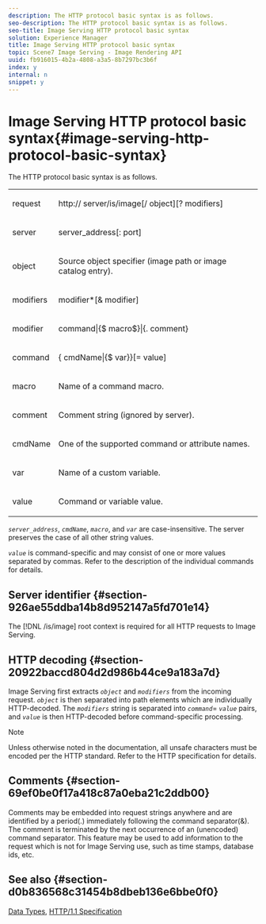 ```yaml
---
description: The HTTP protocol basic syntax is as follows.
seo-description: The HTTP protocol basic syntax is as follows.
seo-title: Image Serving HTTP protocol basic syntax
solution: Experience Manager
title: Image Serving HTTP protocol basic syntax
topic: Scene7 Image Serving - Image Rendering API
uuid: fb916015-4b2a-4808-a3a5-8b7297bc3b6f
index: y
internal: n
snippet: y
---
```


# Image Serving HTTP protocol basic syntax{#image-serving-http-protocol-basic-syntax}

The HTTP protocol basic syntax is as follows.

<table id="simpletable_854C20D4C42247B99D9F123543C17E7C"> 
 <tr class="strow"> 
  <td class="stentry"> <p><span class="codeph"> <span class="varname"> request</span> </span> </p> </td> 
  <td class="stentry"> <p> <span class="filepath">http://<span class="varname"> server</span>/is/image[/<span class="varname"> object</span>][?<span class="varname"> modifiers</span>]</span> </p> </td> 
 </tr> 
 <tr class="strow"> 
  <td class="stentry"> <p><span class="codeph"> <span class="varname"> server </span> </span> </p></td> 
  <td class="stentry"> <p> <span class="codeph"> <span class="varname"> server_address</span>[:<span class="varname"> port</span>]</span> </p> </td> 
 </tr> 
 <tr class="strow"> 
  <td class="stentry"> <p><span class="codeph"> <span class="varname"> object</span> </span> </p></td> 
  <td class="stentry"> <p>Source object specifier (image path or image catalog entry). </p> </td> 
 </tr> 
 <tr class="strow"> 
  <td class="stentry"> <p><span class="codeph"> <span class="varname"> modifiers</span> </span> </p></td> 
  <td class="stentry"> <p><span class="codeph"> <span class="varname"> modifier</span>*[&amp;<span class="varname"> modifier</span>]</span> </p> </td> 
 </tr> 
 <tr class="strow"> 
  <td class="stentry"> <p><span class="codeph"> <span class="varname"> modifier</span> </span> </p></td> 
  <td class="stentry"> <p><span class="codeph">command|{$<span class="varname"> macro</span>$}|{.<span class="varname"> comment</span>}</span> </p></td> 
 </tr> 
 <tr class="strow"> 
  <td class="stentry"> <p><span class="codeph"> <span class="varname"> command</span> </span> </p> </td> 
  <td class="stentry"> <p>{<span class="varname"> cmdName</span>|{$<span class="varname"> var</span>}}[=<span class="varname"> value</span>] </p></td> 
 </tr> 
 <tr class="strow"> 
  <td class="stentry"> <p><span class="codeph"> <span class="varname"> macro</span> </span> </p> </td> 
  <td class="stentry"> <p>Name of a command macro. </p></td> 
 </tr> 
 <tr class="strow"> 
  <td class="stentry"> <p><span class="codeph"> <span class="varname"> comment</span> </span> </p></td> 
  <td class="stentry"> <p>Comment string (ignored by server). </p></td> 
 </tr> 
 <tr class="strow"> 
  <td class="stentry"> <p><span class="codeph"> <span class="varname"> cmdName</span> </span> </p></td> 
  <td class="stentry"> <p>One of the supported command or attribute names. </p></td> 
 </tr> 
 <tr class="strow"> 
  <td class="stentry"> <p><span class="codeph"> <span class="varname"> var</span> </span> </p> </td> 
  <td class="stentry"> <p>Name of a custom variable. </p></td> 
 </tr> 
 <tr class="strow"> 
  <td class="stentry"> <p><span class="codeph"> <span class="varname"> value</span> </span> </p></td> 
  <td class="stentry"> <p>Command or variable value. </p></td> 
 </tr> 
</table>

*`server_address`*, *`cmdName`*, *`macro`*, and *`var`* are case-insensitive. The server preserves the case of all other string values.

*`value`* is command-specific and may consist of one or more values separated by commas. Refer to the description of the individual commands for details.

## Server identifier {#section-926ae55ddba14b8d952147a5fd701e14}

The [!DNL /is/image] root context is required for all HTTP requests to Image Serving.

## HTTP decoding {#section-20922baccd804d2d986b44ce9a183a7d}

Image Serving first extracts *`object`* and *`modifiers`* from the incoming request. *`object`* is then separated into path elements which are individually HTTP-decoded. The *`modifiers`* string is separated into *`command`*= *`value`* pairs, and *`value`* is then HTTP-decoded before command-specific processing.

>[!NOTE]
>
>Unless otherwise noted in the documentation, all unsafe characters must be encoded per the HTTP standard. Refer to the HTTP specification for details.

## Comments {#section-69ef0be0f17a418c87a0eba21c2ddb00}

Comments may be embedded into request strings anywhere and are identified by a period(.) immediately following the command separator(&). The comment is terminated by the next occurrence of an (unencoded) command separator. This feature may be used to add information to the request which is not for Image Serving use, such as time stamps, database ids, etc.

## See also {#section-d0b836568c31454b8dbeb136e6bbe0f0}

[Data Types](../../../../../is_api/http_ref/image-serving-api-ref/c-http-protocol-reference/c-data-types/c-data-types.md#concept-49455c12df954bb5919cdd8d5ccc85fa), [HTTP/1.1 Specification](http://www.w3.org/Protocols/rfc2616/rfc2616.html) 
